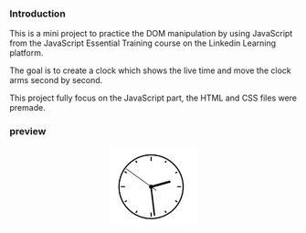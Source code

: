 ### Introduction

This is a mini project to practice the DOM manipulation by using JavaScript from the JavaScript Essential Training course on the Linkedin Learning platform. 

The goal is to create a clock which shows the live time and move the clock arms second by second. 

This project fully focus on the JavaScript part, the HTML and CSS files were premade.

### preview
<p align="center">
  <img src="images/clock.png" width="30%" height= "30%">
</p>
